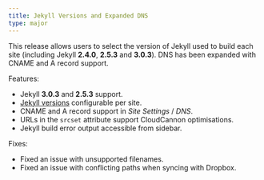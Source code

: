 ```yaml
---
title: Jekyll Versions and Expanded DNS
type: major
---
```


This release allows users to select the version of Jekyll used to build each site (including Jekyll **2.4.0**, **2.5.3** and **3.0.3**). DNS has been expanded with CNAME and A record support.

Features:

* Jekyll **3.0.3** and **2.5.3** support.
* [Jekyll versions](/building/jekyll/) configurable per site.
* CNAME and A record support in *Site Settings* / *DNS*.
* URLs in the `srcset` attribute support CloudCannon optimisations.
* Jekyll build error output accessible from sidebar.

Fixes:

* Fixed an issue with unsupported filenames.
* Fixed an issue with conflicting paths when syncing with Dropbox.
